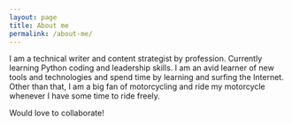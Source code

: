 ```yaml
---
layout: page
title: About me
permalink: /about-me/
---
```


I am a technical writer and content strategist by profession. Currently learning Python coding and leadership skills. I am an avid learner of new tools and technologies and spend time by learning and surfing the Internet. Other than that, I am a big fan of motorcycling and ride my motorcycle whenever I have some time to ride freely.


Would love to collaborate!